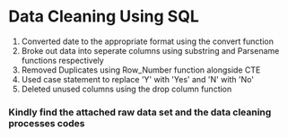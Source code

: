 # Data Cleaning Using SQL
1. Converted date to the appropriate format using the convert function
2. Broke out data into seperate columns using substring and Parsename functions respectively
3. Removed Duplicates using Row_Number function alongside CTE
4. Used case statement to replace 'Y' with 'Yes' and 'N' with 'No'
5. Deleted unused columns using the drop column function
### Kindly find the attached raw data set and the data cleaning processes codes
